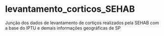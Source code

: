 # levantamento_corticos_SEHAB
Junção dos dados de levantamento de cortiços realizados pela SEHAB com a base do IPTU e demais informações geográficas de SP
